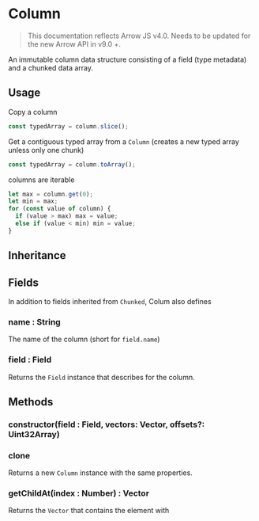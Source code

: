 # Column

> This documentation reflects Arrow JS v4.0. Needs to be updated for the new Arrow API in v9.0 +.

An immutable column data structure consisting of a field (type metadata) and a chunked data array.

## Usage

Copy a column

```typescript
const typedArray = column.slice();
```

Get a contiguous typed array from a `Column` (creates a new typed array unless only one chunk)

```typescript
const typedArray = column.toArray();
```

columns are iterable

```typescript
let max = column.get(0);
let min = max;
for (const value of column) {
  if (value > max) max = value;
  else if (value < min) min = value;
}
```

## Inheritance

## Fields

In addition to fields inherited from `Chunked`, Colum also defines

### name : String

The name of the column (short for `field.name`)

### field : Field

Returns the `Field` instance that describes for the column.

## Methods

### constructor(field : Field, vectors: Vector, offsets?: Uint32Array)

### clone

Returns a new `Column` instance with the same properties.

### getChildAt(index : Number) : Vector

Returns the `Vector` that contains the element with
